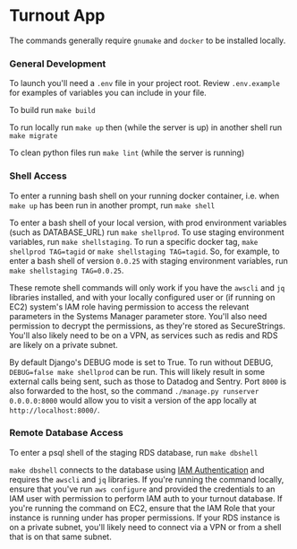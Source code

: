 # Turnout App

The commands generally require `gnumake` and `docker` to be installed locally.


### General Development

To launch you'll need a `.env` file in your project root. Review `.env.example` for examples of
variables you can include in your file.

To build run `make build`

To run locally run `make up` then (while the server is up) in another shell run `make migrate`

To clean python files run `make lint` (while the server is running)


### Shell Access

To enter a running bash shell on your running docker container, i.e. when `make up` has been run in
another prompt, run `make shell`

To enter a bash shell of your local version, with prod environment variables (such as DATABASE_URL)
run `make shellprod`. To use staging environment variables, run `make shellstaging`. To run a
specific docker tag, `make shellprod TAG=tagid` or `make shellstaging TAG=tagid`. So, for example,
to enter a bash shell of version `0.0.25` with staging environment variables, run
`make shellstaging TAG=0.0.25`.

These remote shell commands will only work if you have the `awscli` and `jq` libraries installed,
and with your locally configured user or (if running on EC2) system's IAM role having permission to
access the relevant parameters in the Systems Manager parameter store. You'll also need permission
to decrypt the permissions, as they're stored as SecureStrings. You'll also likely need to be on a
VPN, as services such as redis and RDS are likely on a private subnet.

By default Django's DEBUG mode is set to True. To run without DEBUG, `DEBUG=false make shellprod`
can be run. This will likely result in some external calls being sent, such as those to Datadog
and Sentry. Port `8000` is also forwarded to the host, so the command
`./manage.py runserver 0.0.0.0:8000` would allow you to visit a version of the app locally at
`http://localhost:8000/`.


### Remote Database Access

To enter a psql shell of the staging RDS database, run `make dbshell`

`make dbshell` connects to the database using [IAM Authentication](https://docs.aws.amazon.com/AmazonRDS/latest/UserGuide/UsingWithRDS.IAMDBAuth.Connecting.AWSCLI.PostgreSQL.html)
and requires the `awscli` and `jq` libraries. If you're running the command locally, ensure that
you've run `aws configure` and provided the credentials to an IAM user with permission to perform
IAM auth to your turnout database. If you're running the command on EC2, ensure that the IAM Role
that your instance is running under has proper permissions. If your RDS instance is on a private
subnet, you'll likely need to connect via a VPN or from a shell that is on that same subnet.
